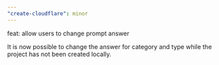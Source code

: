 ```yaml
---
"create-cloudflare": minor
---
```


feat: allow users to change prompt answer 

It is now possible to change the answer for category and type while the project has not been created locally.

